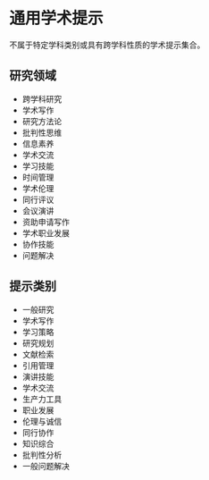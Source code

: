 # 通用学术提示

不属于特定学科类别或具有跨学科性质的学术提示集合。

## 研究领域
- 跨学科研究
- 学术写作
- 研究方法论
- 批判性思维
- 信息素养
- 学术交流
- 学习技能
- 时间管理
- 学术伦理
- 同行评议
- 会议演讲
- 资助申请写作
- 学术职业发展
- 协作技能
- 问题解决

## 提示类别
- 一般研究
- 学术写作
- 学习策略
- 研究规划
- 文献检索
- 引用管理
- 演讲技能
- 学术交流
- 生产力工具
- 职业发展
- 伦理与诚信
- 同行协作
- 知识综合
- 批判性分析
- 一般问题解决